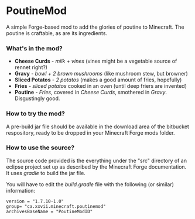 # PoutineMod #

A simple Forge-based mod to add the glories of poutine to Minecraft.
The poutine is craftable, as are its ingredients.


### What's in the mod? ###

* __Cheese Curds__ - *milk + vines* (vines might be a vegetable source of rennet right?)
* __Gravy__ - *bowl + 2 brown mushrooms* (like mushroom stew, but browner)
* __Sliced Potatos__ - *2 potatos* (makes a good amount of fries, hopefully)
* __Fries__ - *sliced potatos* cooked in an oven (until deep friers are invented)
* __Poutine__ - *Fries*, covered in *Cheese Curds*, smothered in *Gravy*. Disgustingly good.

### How to try the mod? ###

A pre-build jar file should be available in the download area of the bitbucket respository,
ready to be dropped in your Minecraft Forge mods folder.


### How to use the source? ###

The source code provided is the everything under the "src" directory of an eclipse project
set up as described by the Minecraft Forge documentation. It uses *gradle* to build the jar
file.

You will have to edit the *build.gradle* file with the following (or similar) information:

    version = "1.7.10-1.0"
    group= "ca.xxvii.minecraft.poutinemod"
    archivesBaseName = "PoutineModID"



